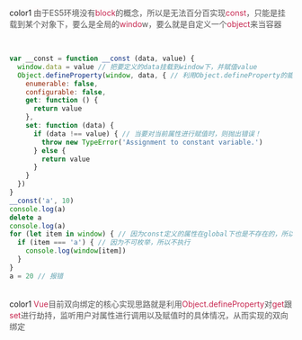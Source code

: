 <br/>color1
<font style="color:rgb(85, 85, 85);background-color:rgb(255, 249, 249);">由</font><font style="color:rgb(85, 85, 85);">于ES5环境没有</font><font style="color:rgb(199, 37, 78);">block</font><font style="color:rgb(85, 85, 85);">的概念，所以是无法百分百实现</font><font style="color:rgb(199, 37, 78);">const</font><font style="color:rgb(85, 85, 85);">，只能是挂载到某个对象下，要么是全局的</font><font style="color:rgb(199, 37, 78);">windo</font><font style="color:rgb(85, 85, 85);">w，要么就是自定义一个</font><font style="color:rgb(199, 37, 78);">object</font><font style="color:rgb(85, 85, 85);">来当容器</font>

<br/>

```javascript
var __const = function __const (data, value) {
  window.data = value // 把要定义的data挂载到window下，并赋值value
  Object.defineProperty(window, data, { // 利用Object.defineProperty的能力劫持当前对象，并修改其属性描述符
    enumerable: false,
    configurable: false,
    get: function () {
      return value
    },
    set: function (data) {
      if (data !== value) { // 当要对当前属性进行赋值时，则抛出错误！
        throw new TypeError('Assignment to constant variable.')
      } else {
        return value
      }
    }
  })
}
__const('a', 10)
console.log(a)
delete a
console.log(a)
for (let item in window) { // 因为const定义的属性在global下也是不存在的，所以用到了enumerable: false来模拟这一功能
  if (item === 'a') { // 因为不可枚举，所以不执行
    console.log(window[item])
  }
}
a = 20 // 报错
```

<br/>color1
<font style="color:rgb(199, 37, 78);">Vue</font><font style="color:rgb(85, 85, 85);">目前双向绑定的核心实现思路就是利用</font><font style="color:rgb(199, 37, 78);">Object.defineProperty</font><font style="color:rgb(85, 85, 85);">对</font><font style="color:rgb(199, 37, 78);">get</font><font style="color:rgb(85, 85, 85);">跟</font><font style="color:rgb(199, 37, 78);">set</font><font style="color:rgb(85, 85, 85);">进行劫持，监听用户对属性进行调用以及赋值时的具体情况，从而实现的双向绑定</font>

<br/>

